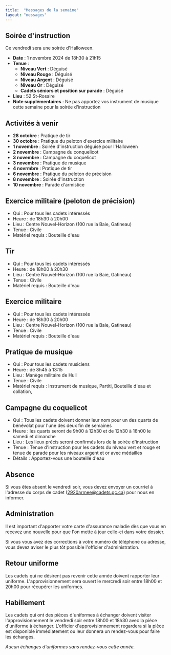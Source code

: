 ```yaml
---
title:  "Messages de la semaine"
layout: "messages"
---
```

 
## Soirée d'instruction  

Ce vendredi sera une soirée d'Halloween.

- **Date** : 1 novembre 2024 de 18h30 à 21h15
- **Tenue** :
  - **Niveau Vert** : Déguisé
  - **Niveau Rouge** : Déguisé
  - **Niveau Argent** : Déguisé 
  - **Niveau Or** : Déguisé
  - **Cadets séniors et position sur parade** : Déguisé
- **Lieu** : 52 St-Rosaire
- **Note supplémentaires** :  Ne pas apportez vos instrument de musique cette semaine pour la soirée d'instruction
 
## Activités à venir

- **28 octobre** : Pratique de tir 
- **30 octobre** : Pratique du peloton d'exercice militaire
- **1 novembre** : Soirée d'instruction déguisé pour l'Halloween
- **2 novembre** : Campagne du conquelicot
- **3 novembre** : Campagne du coquelicot
- **3 novembre** : Pratique de musique
- **4 novrmbre** : Pratique de tir
- **6 novembre** : Pratique du peloton de précision
- **8 novembre** : Soirée d'instruction
- **10 novembre** : Parade d'armistice

## Exercice militaire (peloton de précision)

- Qui :  Pour tous les cadets intéressés 
- Heure : de 18h30 à 20h00
- Lieu : Centre Nouvel-Horizon (100 rue la Baie, Gatineau) 
- Tenue : Civile
- Matériel requis : Bouteille d'eau

## Tir

- Qui : Pour tous les cadets intéressés 
- Heure : de 18h00 à 20h30
- Lieu : Centre Nouvel-Horizon (100 rue la Baie, Gatineau) 
- Tenue : Civile
- Matériel requis : Bouteille d'eau

## Exercice militaire

- Qui :  Pour tous les cadets intéressés 
- Heure : de 18h30 à 20h00
- Lieu : Centre Nouvel-Horizon (100 rue la Baie, Gatineau) 
- Tenue : Civile
- Matériel requis : Bouteille d'eau

## Pratique de musique

- Qui : Pour tous les cadets musiciens 
- Heure : de 8h45 à 13:15
- Lieu : Manège militaire de Hull  
- Tenue : Civile
- Matériel requis : Instrument de musique, Partiti, Bouteille d'eau et collation, 

## Campagne du coquelicot

- Qui : Tous les cadets doivent donner leur nom pour un des quarts de bénévolat pour l'une des deux fin de semaines
- Heure : les quarts seront de 9h00 à 12h30 et de 12h30 à 16h00 le samedi et dimanche
- Lieu : Les lieux précis seront confirmés lors de la soirée d'instruction
- Tenue : Tenue d'instruction pour les cadets du niveau vert et rouge et tenue de parade pour les niveaux argent et or avec médailles
- Détails : Apportez-vous une bouteille d'eau

## Absence

Si vous êtes absent le vendredi soir, vous devez envoyer un courriel à l'adresse du corps de cadet (<2920armee@cadets.gc.ca>) pour nous en informer.

## Administration

Il est important d'apporter votre carte d'assurance maladie dès que vous en recevez une nouvelle pour que l'on mette à jour celle-ci dans votre dossier.

Si vous vous avez des corrections à votre numéro de téléphone ou adresse, vous devez aviser le plus tôt possible l'officier d'administration. 

## Retour uniforme

Les cadets qui ne désirent pas revenir cette année doivent rapporter leur uniforme. L'approvisionnement sera ouvert le mercredi soir entre 18h00 et 20h00 pour récupérer les uniformes.

## Habillement

Les cadets qui ont des pièces d'uniformes à échanger doivent visiter l'approvisionnement le vendredi soir entre 18h00 et 18h30 avec la pièce d'uniforme à échanger.  L'officier d'approvisionnement regardera si la pièce est disponible immédiatement ou leur donnera un rendez-vous pour faire les échanges.

*Aucun échanges d'uniformes sans rendez-vous cette année.*

